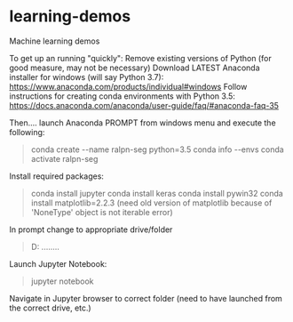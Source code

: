 # learning-demos
Machine learning demos

To get up an running "quickly":
Remove existing versions of Python (for good measure, may not be necessary)
Download LATEST Anaconda installer for windows (will say Python 3.7): https://www.anaconda.com/products/individual#windows
Follow instructions for creating conda environments with Python 3.5: https://docs.anaconda.com/anaconda/user-guide/faq/#anaconda-faq-35

Then.... launch Anaconda PROMPT from windows menu and execute the following:
> conda create --name ralpn-seg python=3.5
> conda info --envs
> conda activate ralpn-seg

Install required packages:
> conda install jupyter
> conda install keras
> conda install pywin32
> conda install matplotlib=2.2.3 (need old version of matplotlib because of 'NoneType' object is not iterable error)

In prompt change to appropriate drive/folder
> D:
> ........

Launch Jupyter Notebook:
> jupyter notebook

Navigate in Jupyter browser to correct folder (need to have launched from the correct drive, etc.) 